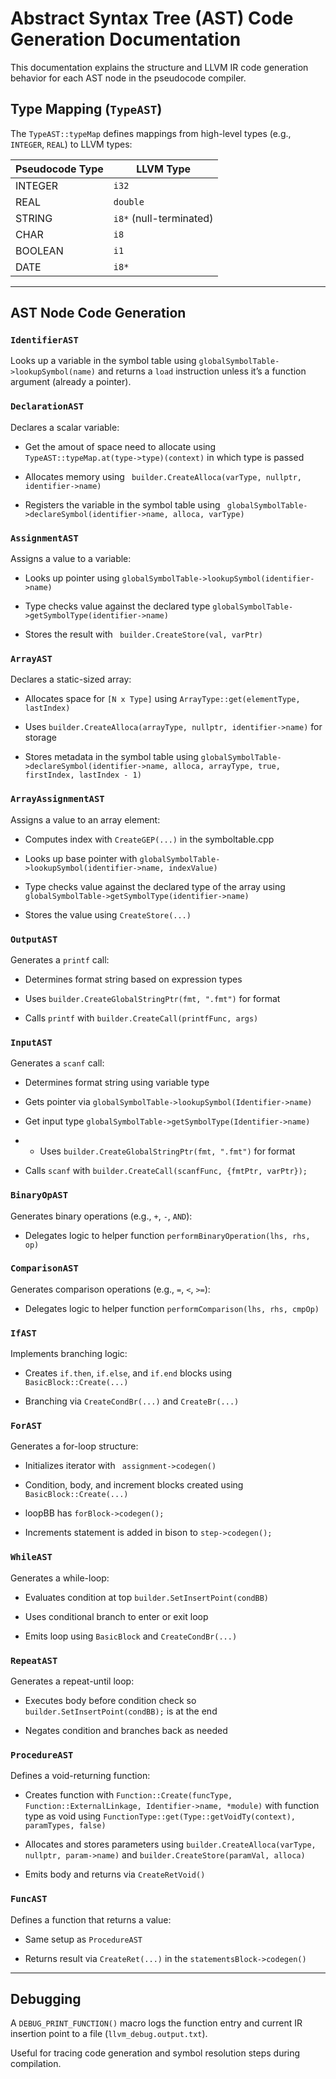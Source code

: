 # Abstract Syntax Tree (AST) Code Generation Documentation

This documentation explains the structure and LLVM IR code generation behavior for each AST node in the pseudocode compiler.

## Type Mapping (`TypeAST`)

The `TypeAST::typeMap` defines mappings from high-level types (e.g., `INTEGER`, `REAL`) to LLVM types:

| Pseudocode Type | LLVM Type               |
| --------------- | ----------------------- |
| INTEGER         | `i32`                   |
| REAL            | `double`                |
| STRING          | `i8*` (null-terminated) |
| CHAR            | `i8`                    |
| BOOLEAN         | `i1`                    |
| DATE            | `i8*`                   |

---

## AST Node Code Generation

### `IdentifierAST`

Looks up a variable in the symbol table using `globalSymbolTable->lookupSymbol(name)` and returns a `load` instruction unless it’s a function argument (already a pointer).

### `DeclarationAST`

Declares a scalar variable:

- Get the amout of space need to allocate using `TypeAST::typeMap.at(type->type)(context)` in which type is passed
- Allocates memory using ` builder.CreateAlloca(varType, nullptr, identifier->name)`

- Registers the variable in the symbol table using ` globalSymbolTable->declareSymbol(identifier->name, alloca, varType)`

### `AssignmentAST`

Assigns a value to a variable:

- Looks up pointer using `globalSymbolTable->lookupSymbol(identifier->name)`

- Type checks value against the declared type `globalSymbolTable->getSymbolType(identifier->name)`

- Stores the result with ` builder.CreateStore(val, varPtr)`

### `ArrayAST`

Declares a static-sized array:

- Allocates space for `[N x Type]` using `ArrayType::get(elementType, lastIndex)`

- Uses `builder.CreateAlloca(arrayType, nullptr, identifier->name)` for storage

- Stores metadata in the symbol table using `globalSymbolTable->declareSymbol(identifier->name, alloca, arrayType, true, firstIndex, lastIndex - 1)`

### `ArrayAssignmentAST`

Assigns a value to an array element:

- Computes index with `CreateGEP(...)` in the symboltable.cpp

- Looks up base pointer with `globalSymbolTable->lookupSymbol(identifier->name, indexValue)`

- Type checks value against the declared type of the array using `globalSymbolTable->getSymbolType(identifier->name)`

- Stores the value using `CreateStore(...)`

### `OutputAST`

Generates a `printf` call:

- Determines format string based on expression types

- Uses `builder.CreateGlobalStringPtr(fmt, ".fmt")` for format

- Calls `printf` with `builder.CreateCall(printfFunc, args)`

### `InputAST`

Generates a `scanf` call:

- Determines format string using variable type

- Gets pointer via `globalSymbolTable->lookupSymbol(Identifier->name)`
- Get input type `globalSymbolTable->getSymbolType(Identifier->name)`
- - Uses `builder.CreateGlobalStringPtr(fmt, ".fmt")` for format

- Calls `scanf` with `builder.CreateCall(scanfFunc, {fmtPtr, varPtr});`

### `BinaryOpAST`

Generates binary operations (e.g., `+`, `-`, `AND`):

- Delegates logic to helper function `performBinaryOperation(lhs, rhs, op)`

### `ComparisonAST`

Generates comparison operations (e.g., `=`, `<`, `>=`):

- Delegates logic to helper function `performComparison(lhs, rhs, cmpOp)`

### `IfAST`

Implements branching logic:

- Creates `if.then`, `if.else`, and `if.end` blocks using `BasicBlock::Create(...)`

- Branching via `CreateCondBr(...)` and `CreateBr(...)`

### `ForAST`

Generates a for-loop structure:

- Initializes iterator with ` assignment->codegen()`

- Condition, body, and increment blocks created using `BasicBlock::Create(...)`

- loopBB has `forBlock->codegen();`

- Increments statement is added in bison to `step->codegen();`

### `WhileAST`

Generates a while-loop:

- Evaluates condition at top `builder.SetInsertPoint(condBB)`

- Uses conditional branch to enter or exit loop

- Emits loop using `BasicBlock` and `CreateCondBr(...)`

### `RepeatAST`

Generates a repeat-until loop:

- Executes body before condition check so `builder.SetInsertPoint(condBB);` is at the end

- Negates condition and branches back as needed

### `ProcedureAST`

Defines a void-returning function:

- Creates function with `Function::Create(funcType, Function::ExternalLinkage, Identifier->name, *module)` with function type as void using `FunctionType::get(Type::getVoidTy(context), paramTypes, false)`

- Allocates and stores parameters using `builder.CreateAlloca(varType, nullptr, param->name)` and `builder.CreateStore(paramVal, alloca)`

- Emits body and returns via `CreateRetVoid()`

### `FuncAST`

Defines a function that returns a value:

- Same setup as `ProcedureAST`

- Returns result via `CreateRet(...)` in the `statementsBlock->codegen()`

---

## Debugging

A `DEBUG_PRINT_FUNCTION()` macro logs the function entry and current IR insertion point to a file (`llvm_debug.output.txt`).

Useful for tracing code generation and symbol resolution steps during compilation.
